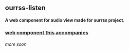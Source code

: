## ourrss-listen
#### A web component for audio view made for ourrss project.

### [web component this accompanies](https://github.com/dubyajaysmith/ourrss-player)

###### more soon